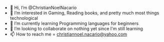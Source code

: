 - 👋 Hi, I’m @ChristianNoelNacario
- 👀 I’m interested in Gaming, Reading books, and pretty much most things technological
- 🌱 I’m currently learning Programming languages for beginners
- 💞️ I’m looking to collaborate on nothing yet since I'm still learning
- 📫 How to reach me = christiannoel.nacario@yahoo.com

<!---
ChristianNoelNacario/ChristianNoelNacario is a ✨ special ✨ repository because its `README.md` (this file) appears on your GitHub profile.
You can click the Preview link to take a look at your changes.
--->
